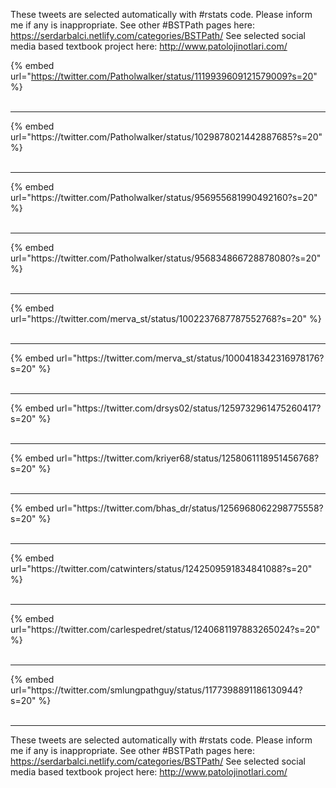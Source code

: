 

These tweets are selected automatically with #rstats code. Please inform me if any is inappropriate.
See other #BSTPath pages here: https://serdarbalci.netlify.com/categories/BSTPath/ 
See selected social media based textbook project here: http://www.patolojinotlari.com/

{% embed url="https://twitter.com/Patholwalker/status/1119939609121579009?s=20" %}<br>
<br>
<hr>
{% embed url="https://twitter.com/Patholwalker/status/1029878021442887685?s=20" %}<br>
<br>
<hr>
{% embed url="https://twitter.com/Patholwalker/status/956955681990492160?s=20" %}<br>
<br>
<hr>
{% embed url="https://twitter.com/Patholwalker/status/956834866728878080?s=20" %}<br>
<br>
<hr>
{% embed url="https://twitter.com/merva_st/status/1002237687787552768?s=20" %}<br>
<br>
<hr>
{% embed url="https://twitter.com/merva_st/status/1000418342316978176?s=20" %}<br>
<br>
<hr>
{% embed url="https://twitter.com/drsys02/status/1259732961475260417?s=20" %}<br>
<br>
<hr>
{% embed url="https://twitter.com/kriyer68/status/1258061118951456768?s=20" %}<br>
<br>
<hr>
{% embed url="https://twitter.com/bhas_dr/status/1256968062298775558?s=20" %}<br>
<br>
<hr>
{% embed url="https://twitter.com/catwinters/status/1242509591834841088?s=20" %}<br>
<br>
<hr>
{% embed url="https://twitter.com/carlespedret/status/1240681197883265024?s=20" %}<br>
<br>
<hr>
{% embed url="https://twitter.com/smlungpathguy/status/1177398891186130944?s=20" %}<br>
<br>
<hr>


These tweets are selected automatically with #rstats code. Please inform me if any is inappropriate.
See other #BSTPath pages here: https://serdarbalci.netlify.com/categories/BSTPath/ 
See selected social media based textbook project here: http://www.patolojinotlari.com/

